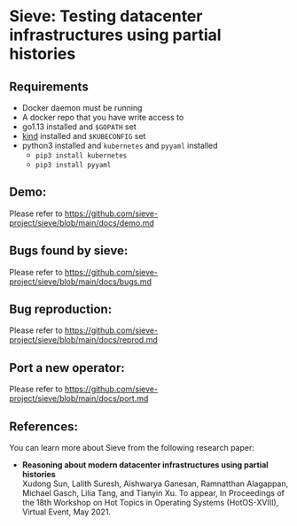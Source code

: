 # Sieve: Testing datacenter infrastructures using partial histories

## Requirements
* Docker daemon must be running
* A docker repo that you have write access to
* go1.13 installed and `$GOPATH` set
* [kind](https://kind.sigs.k8s.io/) installed and `$KUBECONFIG` set
* python3 installed and `kubernetes` and `pyyaml` installed
    * `pip3 install kubernetes`
    * `pip3 install pyyaml`

## Demo:
Please refer to https://github.com/sieve-project/sieve/blob/main/docs/demo.md

## Bugs found by sieve:
Please refer to https://github.com/sieve-project/sieve/blob/main/docs/bugs.md

## Bug reproduction:
Please refer to https://github.com/sieve-project/sieve/blob/main/docs/reprod.md

## Port a new operator:
Please refer to https://github.com/sieve-project/sieve/blob/main/docs/port.md

## References:
You can learn more about Sieve from the following research paper:
* **Reasoning about modern datacenter infrastructures using partial histories** <br>
Xudong Sun, Lalith Suresh, Aishwarya Ganesan, Ramnatthan Alagappan, Michael Gasch, Lilia Tang, and Tianyin Xu. To appear, In Proceedings of the 18th Workshop on Hot Topics in Operating Systems (HotOS-XVIII), Virtual Event, May 2021.

